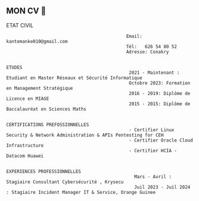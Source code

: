 ## MON CV 👋

<!--
**mankekante/mankekante** is a ✨ _special_ ✨ repository because its `README.md` (this file) appears on your GitHub profile.

Here are some ideas to get you started:

- 🔭 I’m currently working on ...
- 🌱 I’m currently learning ...
- 👯 I’m looking to collaborate on ...
- 🤔 I’m looking for help with ...
- 💬 Ask me about ...
- 📫 How to reach me: ...
- 😄 Pronouns: ...
- ⚡ Fun fact: ...
-->                                                                      ETAT CIVIL 

                                                 Email: kantemanke010@gmail.com
                                                 Tél:   626 54 80 52
                                                 Adresse: Conakry

                                                                         ETUDES
                                                  2021 - Maintenant : Etudiant en Master Réseaux et Sécurité Informatique
                                                  Octobre 2023: Formation en Management Stratégique
                                                  2016 - 2019: Diplôme de Licence en MIAGE
                                                  2015 - 2015: Diplôme de Baccalauréat en Sciences Maths

                                                                 CERTIFICATIONS PREFOSSIONNELLES
                                                  - Certifier Linux Security & Network Administration & APIs Pentesting for CEH
                                                  - Certifier Oracle Cloud Infrastructure
                                                  - Certifier HCIA - Datacom Huawei

                                                                  EXPERIENCES PROFESSIONNELLES
                                                    Mars - Avril : Stagiaire Consultant Cybersécurité , Krysecu
                                                    Juil 2023 - Juil 2024 : Stagiaire Incident Manager IT & Service, Orange Guinee
                                                    
                                                    
